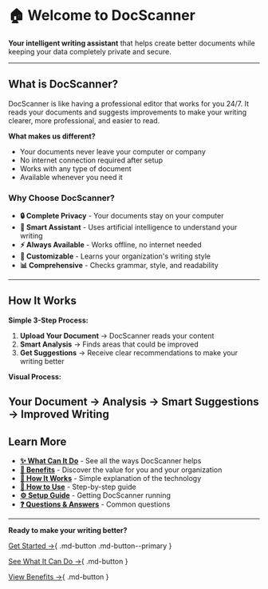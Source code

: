 # 🏠 Welcome to DocScanner

**Your intelligent writing assistant** that helps create better documents while keeping your data completely private and secure.

---

## What is DocScanner?

DocScanner is like having a professional editor that works for you 24/7. It reads your documents and suggests improvements to make your writing clearer, more professional, and easier to read.

**What makes us different?**

- Your documents never leave your computer or company
- No internet connection required after setup
- Works with any type of document
- Available whenever you need it

### Why Choose DocScanner?

- **🔒 Complete Privacy** - Your documents stay on your computer
- **🤖 Smart Assistant** - Uses artificial intelligence to understand your writing
- **⚡ Always Available** - Works offline, no internet needed
- **🎯 Customizable** - Learns your organization's writing style
- **📊 Comprehensive** - Checks grammar, style, and readability

---

## How It Works

**Simple 3-Step Process:**

1. **Upload Your Document** → DocScanner reads your content
2. **Smart Analysis** → Finds areas that could be improved
3. **Get Suggestions** → Receive clear recommendations to make your writing better

**Visual Process:**

Your Document → Analysis → Smart Suggestions → Improved Writing
---

## Learn More

- **[✨ What Can It Do](features.md)** - See all the ways DocScanner helps
- **[🎯 Benefits](benefits.md)** - Discover the value for you and your organization
- **[🔧 How It Works](technology.md)** - Simple explanation of the technology
- **[📖 How to Use](usage.md)** - Step-by-step guide
- **[⚙️ Setup Guide](how-to-use.md)** - Getting DocScanner running
- **[❓ Questions & Answers](faq.md)** - Common questions

---

**Ready to make your writing better?**

[Get Started →](how-to-use.md){ .md-button .md-button--primary }

[See What It Can Do →](features.md){ .md-button }

[View Benefits →](benefits.md){ .md-button }
